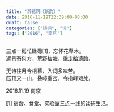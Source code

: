 ```yaml
---
title: "醉花阴（新韵）"
date: 2016-11-19T22:39:00+08:00
draft: false
categories: ["诗词", "词"]
tags: ["2016", "南京"]
---
```


三点一线忙碌碌[1]，忘怀花草木。  
远景寄何方，荒野枯塘，重走拾遗路。  

无诗往月今相慕，入词多味苦。  
压顶又一山，叠嶂重峦，令指峰艰处。  

2016.11.19 南京  


[1] 宿舍、食堂、实验室三点一线的读研生活。

